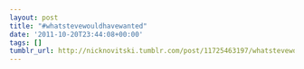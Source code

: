 ```yaml
---
layout: post
title: "#whatstevewouldhavewanted"
date: '2011-10-20T23:44:08+00:00'
tags: []
tumblr_url: http://nicknovitski.tumblr.com/post/11725463197/whatstevewouldhavewanted
---
```

